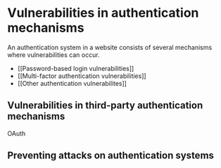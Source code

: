 # Vulnerabilities in authentication mechanisms

An authentication system in a website consists of several mechanisms where vulnerabilities can occur.

- [[Password-based login vulnerabilities]]
- [[Multi-factor authentication vulnerabilities]]
- [[Other authentication vulnerabilites]]


## Vulnerabilities in third-party authentication mechanisms

OAuth

## Preventing attacks on authentication systems